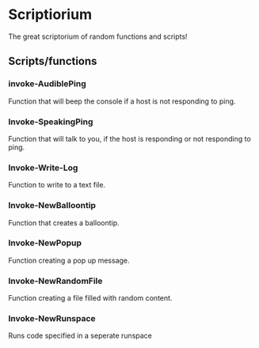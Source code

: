 # Scriptiorium
The great scriptorium of random functions and scripts!

## Scripts/functions
### invoke-AudiblePing
Function that will beep the console if a host is not responding to ping. 
### Invoke-SpeakingPing
Function that will talk to you, if the host is responding or not responding to ping.
### Invoke-Write-Log
Function to write to a text file.
### Invoke-NewBalloontip
Function that creates a balloontip.
### Invoke-NewPopup
Function creating a pop up message.
### Invoke-NewRandomFile
Function creating a file filled with random content.
### Invoke-NewRunspace
Runs code specified in a seperate runspace
